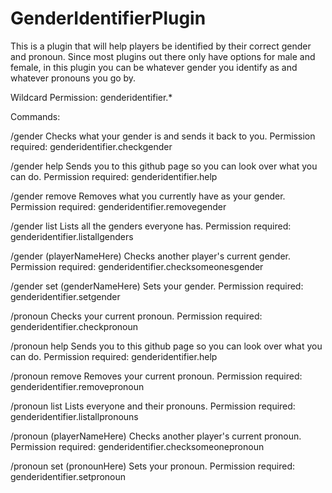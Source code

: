 # GenderIdentifierPlugin

This is a plugin that will help players be identified by their correct gender and pronoun. Since most plugins out there only have options for male and female, in this plugin you
can be whatever gender you identify as and whatever pronouns you go by.

Wildcard Permission:
genderidentifier.*

Commands:

/gender
Checks what your gender is and sends it back to you.
Permission required: genderidentifier.checkgender

/gender help
Sends you to this github page so you can look over what you can do.
Permission required: genderidentifier.help

/gender remove
Removes what you currently have as your gender.
Permission required: genderidentifier.removegender

/gender list
Lists all the genders everyone has.
Permission required: genderidentifier.listallgenders

/gender (playerNameHere)
Checks another player's current gender.
Permission required: genderidentifier.checksomeonesgender

/gender set (genderNameHere)
Sets your gender.
Permission required: genderidentifier.setgender

/pronoun
Checks your current pronoun.
Permission required: genderidentifier.checkpronoun

/pronoun help
Sends you to this github page so you can look over what you can do.
Permission required: genderidentifier.help

/pronoun remove
Removes your current pronoun.
Permission required: genderidentifier.removepronoun

/pronoun list
Lists everyone and their pronouns.
Permission required: genderidentifier.listallpronouns

/pronoun (playerNameHere)
Checks another player's current pronoun.
Permission required: genderidentifier.checksomeonepronoun

/pronoun set (pronounHere)
Sets your pronoun.
Permission required: genderidentifier.setpronoun
